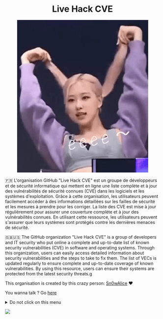 <h1 align="center"> Live Hack CVE </h1>
<p align="center">
  <img src="https://github.com/Live-Hack-CVE/.github/blob/main/blackpink.gif" />
</p>


🇫🇷 L'organisation GitHub "Live Hack CVE" est un groupe de développeurs et de sécurité informatique qui mettent en ligne une liste complète et à jour des vulnérabilités de sécurité connues (CVE) dans les logiciels et les systèmes d'exploitation. Grâce à cette organisation, les utilisateurs peuvent facilement accéder à des informations détaillées sur les failles de sécurité et les mesures à prendre pour les corriger. La liste des CVE est mise à jour régulièrement pour assurer une couverture complète et à jour des vulnérabilités connues. En utilisant cette ressource, les utilisateurs peuvent s'assurer que leurs systèmes sont protégés contre les dernières menaces de sécurité.

🇬🇧🇺🇸 The GitHub organization "Live Hack CVE" is a group of developers and IT security who put online a complete and up-to-date list of known security vulnerabilities (CVE) in software and operating systems. Through this organization, users can easily access detailed information about security vulnerabilities and the steps to take to fix them. The list of VECs is updated regularly to ensure complete and up-to-date coverage of known vulnerabilities. By using this resource, users can ensure their systems are protected from the latest security threats.g

This organisation is created by this crazy person: [Sn0wAlice](https://github.com/Sn0wAlice) ❤️

You wanna talk ? Go [here](https://github.com/orgs/Live-Hack-CVE/discussions/categories/ideas)

<details>
<summary>Do not click on this menu</summary>
  <p align="center">
    <img src="https://github.com/Live-Hack-CVE/.github/blob/main/itsatrap.gif" />
  </p>
</details>


![](https://komarev.com/ghpvc/?username=Live-Hack-CVE&color=ff69b4)
